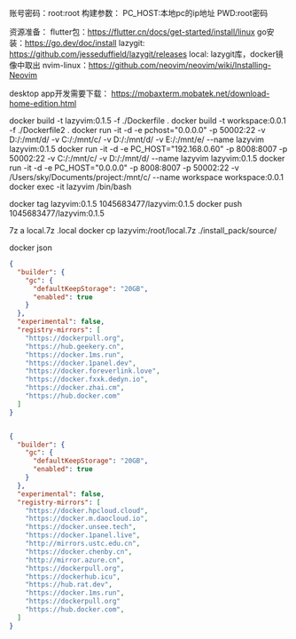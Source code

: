 账号密码：root:root
构建参数：
PC_HOST:本地pc的ip地址
PWD:root密码

资源准备：
flutter包：https://flutter.cn/docs/get-started/install/linux
go安装：https://go.dev/doc/install
lazygit: https://github.com/jesseduffield/lazygit/releases
local: lazygit库，docker镜像中取出
nvim-linux：https://github.com/neovim/neovim/wiki/Installing-Neovim

desktop app开发需要下载：
https://mobaxterm.mobatek.net/download-home-edition.html



docker build -t lazyvim:0.1.5 -f ./Dockerfile .
docker build -t workspace:0.0.1 -f ./Dockerfile2 .
docker run -it -d -e pchost="0.0.0.0" -p 50002:22 -v D:/:/mnt/d/ -v C:/:/mnt/c/ -v D:/:/mnt/d/ -v E:/:/mnt/e/ --name lazyvim lazyvim:0.1.5
docker run -it -d -e PC_HOST="192.168.0.60" -p 8008:8007 -p 50002:22 -v C:/:/mnt/c/ -v D:/:/mnt/d/  --name lazyvim lazyvim:0.1.5
docker run -it -d -e PC_HOST="0.0.0.0" -p 8008:8007 -p 50002:22 -v /Users/sky/Documents/project:/mnt/c/  --name workspace workspace:0.0.1
docker exec -it lazyvim /bin/bash

docker tag lazyvim:0.1.5 1045683477/lazyvim:0.1.5
docker push 1045683477/lazyvim:0.1.5

7z a local.7z .local
docker cp lazyvim:/root/local.7z ./install_pack/source/


docker json
```json
{
  "builder": {
    "gc": {
      "defaultKeepStorage": "20GB",
      "enabled": true
    }
  },
  "experimental": false,
  "registry-mirrors": [
    "https://dockerpull.org",
    "https://hub.geekery.cn",
    "https://docker.1ms.run",
    "https://docker.1panel.dev",
    "https://docker.foreverlink.love",
    "https://docker.fxxk.dedyn.io",
    "https://docker.zhai.cm",
    "https://hub.docker.com"
  ]
}


{
  "builder": {
    "gc": {
      "defaultKeepStorage": "20GB",
      "enabled": true
    }
  },
  "experimental": false,
  "registry-mirrors": [
    "https://docker.hpcloud.cloud",
    "https://docker.m.daocloud.io",
    "https://docker.unsee.tech",
    "https://docker.1panel.live",
    "http://mirrors.ustc.edu.cn",
    "https://docker.chenby.cn",
    "http://mirror.azure.cn",
    "https://dockerpull.org",
    "https://dockerhub.icu",
    "https://hub.rat.dev",
    "https://docker.1ms.run",
    "https://dockerpull.org"
    "https://hub.docker.com",
  ]
}
```